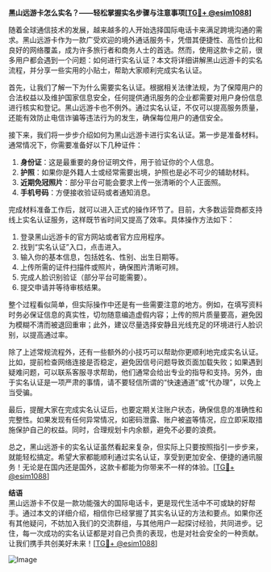 **黑山远游卡怎么实名？——轻松掌握实名步骤与注意事项[[TG💪+ @esim1088](https://t.me/s/esim1088)]**

随着全球通信技术的发展，越来越多的人开始选择国际电话卡来满足跨境沟通的需求。黑山远游卡作为一款广受欢迎的境外通话服务卡，凭借其便捷性、高性价比和良好的网络覆盖，成为许多旅行者和商务人士的首选。然而，使用这款卡之前，很多用户都会遇到一个问题：如何进行实名认证？本文将详细讲解黑山远游卡的实名流程，并分享一些实用的小贴士，帮助大家顺利完成实名认证。

首先，让我们了解一下为什么需要实名认证。根据相关法律法规，为了保障用户的合法权益以及维护国家信息安全，任何提供通讯服务的企业都需要对用户身份信息进行核实和登记。黑山远游卡也不例外。通过实名认证，不仅可以提高服务质量，还能有效防止电信诈骗等违法行为的发生，确保每位用户的通信安全。

接下来，我们将一步步介绍如何为黑山远游卡进行实名认证。第一步是准备材料。通常情况下，你需要准备好以下几种证件：
1. **身份证**：这是最重要的身份证明文件，用于验证你的个人信息。
2. **护照**：如果你是外籍人士或经常需要出境，护照也是必不可少的辅助材料。
3. **近期免冠照片**：部分平台可能会要求上传一张清晰的个人正面照。
4. **手机号码**：方便接收验证码或者通知消息。

完成材料准备工作后，就可以进入正式的操作环节了。目前，大多数运营商都支持线上实名认证服务，这样既节省时间又提高了效率。具体操作方法如下：

1. 登录黑山远游卡的官方网站或者官方应用程序。
2. 找到“实名认证”入口，点击进入。
3. 输入你的基本信息，包括姓名、性别、出生日期等。
4. 上传所需的证件扫描件或照片，确保图片清晰可辨。
5. 完成人脸识别验证（部分平台可能需要）。
6. 提交申请并等待审核结果。

整个过程看似简单，但实际操作中还是有一些需要注意的地方。例如，在填写资料时务必保证信息的真实性，切勿随意编造虚假内容；上传的照片质量要高，避免因为模糊不清而被退回重审；此外，建议尽量选择安静且光线充足的环境进行人脸识别，以提高通过率。

除了上述常规流程外，还有一些额外的小技巧可以帮助你更顺利地完成实名认证。比如，提前检查网络连接是否稳定，避免因信号问题导致页面加载失败；如果遇到疑难问题，可以联系客服寻求帮助，他们通常会给出专业的指导和支持。另外，由于实名认证是一项严肃的事情，请不要轻信所谓的“快速通道”或“代办理”，以免上当受骗。

最后，提醒大家在完成实名认证后，也要定期关注账户状态，确保信息的准确性和完整性。如果发现有任何异常情况，如密码泄露、账户被盗等情况，应立即采取措施保护自己的权益。同时，合理规划卡内余额，避免不必要的浪费。

总之，黑山远游卡的实名认证虽然看起来复杂，但实际上只要按照指引一步步来，就能轻松搞定。希望大家都能顺利通过实名认证，享受到更加安全、便捷的通讯服务！无论是在国内还是国外，这款卡都能为你带来不一样的体验。[[TG💪+ @esim1088](https://t.me/s/esim1088)]

**结语**  
黑山远游卡不仅是一款功能强大的国际电话卡，更是现代生活中不可或缺的好帮手。通过本文的详细介绍，相信你已经掌握了其实名认证的方法和要点。如果你还有其他疑问，不妨加入我们的交流群组，与其他用户一起探讨经验，共同进步。记住，每一次成功的实名认证都是对自己负责的表现，也是对社会安全的一种贡献。让我们携手共创美好未来！[[TG💪+ @esim1088](https://t.me/s/esim1088)]  

![Image](https://i.postimg.cc/4NQfJmqS/Snipaste-2025-05-13-00-14-12.png)